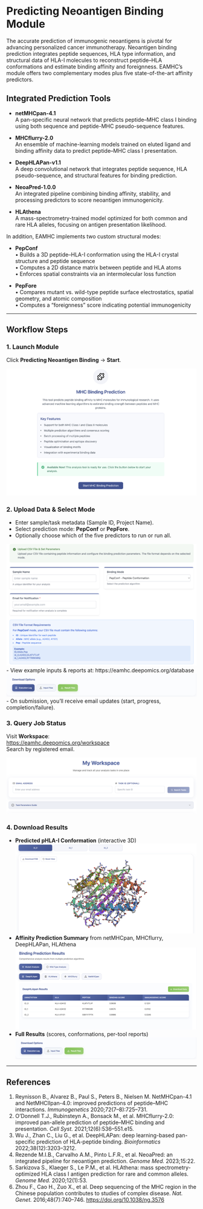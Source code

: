 # Predicting Neoantigen Binding Module

The accurate prediction of immunogenic neoantigens is pivotal for advancing personalized cancer immunotherapy. Neoantigen binding prediction integrates peptide sequences, HLA type information, and structural data of HLA-I molecules to reconstruct peptide–HLA conformations and estimate binding affinity and foreignness. EAMHC’s module offers two complementary modes plus five state-of-the-art affinity predictors.

## Integrated Prediction Tools

- **netMHCpan-4.1**  
  A pan-specific neural network that predicts peptide–MHC class I binding using both sequence and peptide-MHC pseudo-sequence features.  

- **MHCflurry-2.0**  
  An ensemble of machine-learning models trained on eluted ligand and binding affinity data to predict peptide–MHC class I presentation.  

- **DeepHLAPan-v1.1**  
  A deep convolutional network that integrates peptide sequence, HLA pseudo-sequence, and structural features for binding prediction.  

- **NeoaPred-1.0.0**  
  An integrated pipeline combining binding affinity, stability, and processing predictors to score neoantigen immunogenicity.  

- **HLAthena**  
  A mass-spectrometry-trained model optimized for both common and rare HLA alleles, focusing on antigen presentation likelihood.

In addition, EAMHC implements two custom structural modes:

- **PepConf**  
  • Builds a 3D peptide–HLA-I conformation using the HLA-I crystal structure and peptide sequence  
  • Computes a 2D distance matrix between peptide and HLA atoms  
  • Enforces spatial constraints via an intermolecular loss function  

- **PepFore**  
  • Compares mutant vs. wild-type peptide surface electrostatics, spatial geometry, and atomic composition  
  • Computes a “foreignness” score indicating potential immunogenicity  

---

## Workflow Steps

### 1. Launch Module  
Click **Predicting Neoantigen Binding** → **Start**.  
<div align="center">
  <img src="figs/binding/start.png" alt="Start Neoantigen Prediction">
</div>

### 2. Upload Data & Select Mode  
- Enter sample/task metadata (Sample ID, Project Name).  
- Select prediction mode: **PepConf** or **PepFore**.  
- Optionally choose which of the five predictors to run or run all.  
<div align="center">
  <img src="figs/binding/upload.png" alt="Upload Neoantigen Prediction">
</div>  
- View example inputs & reports at:  
  https://eamhc.deepomics.org/database  
<div align="center">
  <img src="figs/binding/demo_data.png" alt="Demo Neoantigen Prediction">
</div>  
- On submission, you’ll receive email updates (start, progress, completion/failure).

### 3. Query Job Status  
Visit **Workspace**:  
https://eamhc.deepomics.org/workspace  
Search by registered email.  
<div align="center">
  <img src="figs/binding/query.png" alt="Query Neoantigen Prediction">
</div>

### 4. Download Results  
- **Predicted pHLA-I Conformation** (interactive 3D)  
  <div align="center">
    <img src="figs/binding/pdb.png" alt="Predicted Conformation">
  </div>  
- **Affinity Prediction Summary** from netMHCpan, MHCflurry, DeepHLAPan, HLAthena  
  <div align="center">
    <img src="figs/binding/tables.png" alt="Tool Comparison">
  </div>  
- **Full Results** (scores, conformations, per-tool reports)  
  <div align="center">
    <img src="figs/binding/demo_data.png" alt="Neoantigen Prediction Results">
  </div>

---

## References

1. Reynisson B., Alvarez B., Paul S., Peters B., Nielsen M. NetMHCpan-4.1 and NetMHCIIpan-4.0: improved predictions of peptide–MHC interactions. *Immunogenetics* 2020;72(7–8):725–731.  
2. O’Donnell T.J., Rubinsteyn A., Bonsack M., et al. MHCflurry-2.0: improved pan-allele prediction of peptide–MHC binding and presentation. *Cell Syst.* 2021;12(6):536–551.e15.  
3. Wu J., Zhan C., Liu G., et al. DeepHLAPan: deep learning-based pan-specific prediction of HLA-peptide binding. *Bioinformatics* 2022;38(12):3203–3212.  
4. Rezende M.I.B., Carvalho A.M., Pinto L.F.R., et al. NeoaPred: an integrated pipeline for neoantigen prediction. *Genome Med.* 2023;15:22.  
5. Sarkizova S., Klaeger S., Le P.M., et al. HLAthena: mass spectrometry-optimized HLA class I antigen prediction for rare and common alleles. *Genome Med.* 2020;12(1):53.  
6. Zhou F., Cao H., Zuo X., et al. Deep sequencing of the MHC region in the Chinese population contributes to studies of complex disease. *Nat. Genet.* 2016;48(7):740–746. https://doi.org/10.1038/ng.3576